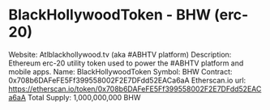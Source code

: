 # BlackHollywoodToken - BHW (erc-20)
Website: Atlblackhollywood.tv (aka #ABHTV platform)
Description: Ethereum erc-20 utility token used to power the #ABHTV platform and mobile apps.
Name: BlackHollywoodToken 
Symbol: BHW
Contract: 0x708b6DAFeFE5Ff399558002F2E7DFdd52EACa6aA
Etherscan.io url: https://etherscan.io/token/0x708b6DAFeFE5Ff399558002F2E7DFdd52EACa6aA
Total Supply: 1,000,000,000 BHW
